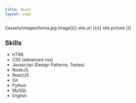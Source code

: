 ```yaml
---
title: About
layout: page
---
```

![assets/images/hema.jpg Image]({{ site.url }}/{{ site.picture }})

<p></p>


<h2>Skills</h2>

<ul class="skill-list">
	<li>HTML </li>
	<li>CSS (advanced css)</li>
	<li>Javascript (Design Patterns, Testes)</li>
	<li>NodeJS</li>
	<li> ReactJS</li>
	<li>Git</li>
	<li>Python</li>
	<li>MySQL </li>
	<li> English </li>
</ul>



